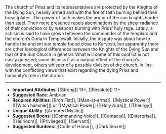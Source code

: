 The church of Prios and its representatives are protected by the Knights of the Dying Sun, heavily armed and with the fire of faith burning behind their breastplates. The power of faith makes the armor of the sun knights harder than steel. Their mere presence repels abominations by the sheer radiance of their conviction or by weapons burning with Prios’ holy rage.
Lately, a schism is said to have grown between the commander of the templars and the church’s Curia in Templewall. Initially, the dispute was about how to handle the ancient sun temple found close to Karvosti, but apparently there are other ideological differences between the Knights of the Dying Sun and that of the Sun Church in general.
What will come of this conflict is not easily guessed; some dismiss it as a natural effect of the church’s development, others whisper of a possible division of the church, in line with the conflicting views that exist regarding the dying Prios and humanity’s role in the drama.

---
- **Important Attributes**: [[Strong]] 13+, [[Resolute]] 11+
- **Suggested Race**: Ambrian
- **Required Abilities**: [[Iron Fist]], [[Man-at-arms]], [[Mystical Power]] ([[Witch hammer]]) or [[Mystical Power]] ([[Holy Aura]]), [[Theurgy]]
- **Unique Ability**: [[Armored Mystic]]
- **Suggested Boons**: [[Commanding Voice]], [[Contacts]], [[Enterprise]], [[Heirloom]], [[Privileged]], [[Servant]]
- **Suggested Burdens**: [[Code of Honor]], [[Dark Secret]]